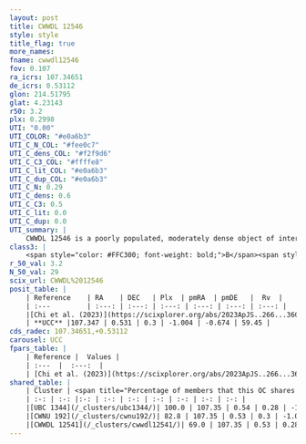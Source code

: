 ```yaml
---
layout: post
title: CWWDL 12546
style: style
title_flag: true
more_names: 
fname: cwwdl12546
fov: 0.107
ra_icrs: 107.34651
de_icrs: 0.53112
glon: 214.51795
glat: 4.23143
r50: 3.2
plx: 0.2998
UTI: "0.00"
UTI_COLOR: "#e0a6b3"
UTI_C_N_COL: "#fee0c7"
UTI_C_dens_COL: "#f2f9d6"
UTI_C_C3_COL: "#ffffe8"
UTI_C_lit_COL: "#e0a6b3"
UTI_C_dup_COL: "#e0a6b3"
UTI_C_N: 0.29
UTI_C_dens: 0.6
UTI_C_C3: 0.5
UTI_C_lit: 0.0
UTI_C_dup: 0.0
UTI_summary: |
    CWWDL 12546 is a poorly populated, moderately dense object of intermediate C3 quality. It was recently reported in the literature.<br><br><span style="color: #99180f; font-weight: bold;">Warning: </span>This is very likely a duplicate object, which shares a large percentage of members with at least one previously reported entry, and a significant percentage with at least one entry reported in the same catalogue.
class3: |
    <span style="color: #FFC300; font-weight: bold;">B</span><span style="color: #FFC300; font-weight: bold;">B</span>
r_50_val: 3.2
N_50_val: 29
scix_url: CWWDL%2012546
posit_table: |
    | Reference    | RA    | DEC   | Plx  | pmRA  | pmDE   |  Rv  |
    | :---         | :---: | :---: | :---: | :---: | :---: | :---: |
    |[Chi et al. (2023)](https://scixplorer.org/abs/2023ApJS..266...36C) | 107.353 | 0.518 | 0.323 | -0.999 | -0.624 | -- |
    | **UCC** |107.347 | 0.531 | 0.3 | -1.004 | -0.674 | 59.45 | 
cds_radec: 107.34651,+0.53112
carousel: UCC
fpars_table: |
    | Reference |  Values |
    | :---  |  :---:  |
    | [Chi et al. (2023)](https://scixplorer.org/abs/2023ApJS..266...36C) | `logAge=7.55, Z=0.2` |
shared_table: |
    | Cluster | <span title="Percentage of members that this OC shares with the ones listed">%</span>   | RA   | DEC   | Plx   | pmRA  | pmDE  | Rv | UTI |
    | :-: | :-: |:-: | :-: | :-: | :-: | :-: | :-: | :-: |
    |[UBC 1344](/_clusters/ubc1344/)| 100.0 | 107.35 | 0.54 | 0.28 | -1.01 | -0.68 | 59.45 |0.54 |
    |[CWNU 192](/_clusters/cwnu192/)| 82.8 | 107.35 | 0.53 | 0.3 | -1.02 | -0.68 | -- |0.0 |
    |[CWWDL 12541](/_clusters/cwwdl12541/)| 69.0 | 107.35 | 0.53 | 0.28 | -1.0 | -0.66 | -- |0.0 |
---
```

